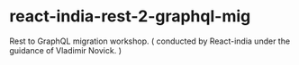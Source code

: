 # react-india-rest-2-graphql-mig
Rest to GraphQL migration workshop. ( conducted by React-india under the guidance of Vladimir Novick. )
